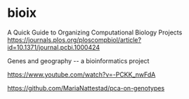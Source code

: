 # bioix



A Quick Guide to Organizing Computational Biology Projects
https://journals.plos.org/ploscompbiol/article?id=10.1371/journal.pcbi.1000424


Genes and geography -- a bioinformatics project

https://www.youtube.com/watch?v=-PCKK_nwFdA

https://github.com/MariaNattestad/pca-on-genotypes
